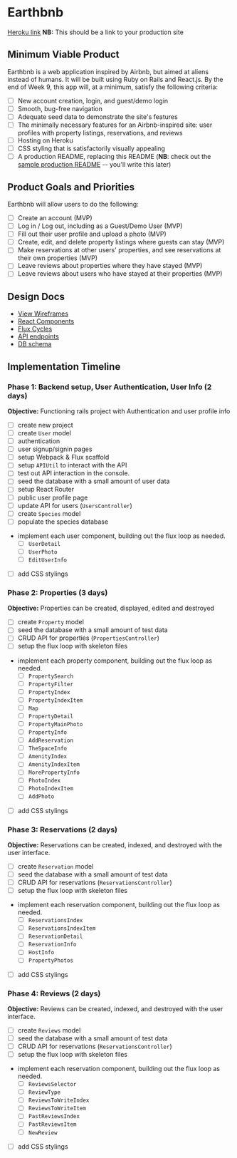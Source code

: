 # Earthbnb

[Heroku link][heroku] **NB:** This should be a link to your production site

[heroku]: http://www.herokuapp.com

## Minimum Viable Product

Earthbnb is a web application inspired by Airbnb, but aimed at aliens instead of humans. It will be built using Ruby on Rails and React.js.  By the end of Week 9, this app will, at a minimum, satisfy the following criteria:

- [ ] New account creation, login, and guest/demo login
- [ ] Smooth, bug-free navigation
- [ ] Adequate seed data to demonstrate the site's features
- [ ] The minimally necessary features for an Airbnb-inspired site: user profiles with property listings, reservations, and reviews
- [ ] Hosting on Heroku
- [ ] CSS styling that is satisfactorily visually appealing
- [ ] A production README, replacing this README (**NB**: check out the [sample production README](https://github.com/appacademy/sample-project-proposal/blob/master/docs/production_readme.md) -- you'll write this later)

## Product Goals and Priorities

Earthbnb will allow users to do the following:

<!-- This is a Markdown checklist. Use it to keep track of your
progress. Put an x between the brackets for a checkmark: [x] -->

- [ ] Create an account (MVP)
- [ ] Log in / Log out, including as a Guest/Demo User (MVP)
- [ ] Fill out their user profile and upload a photo (MVP)
- [ ] Create, edit, and delete property listings where guests can stay (MVP)
- [ ] Make reservations at other users' properties, and see reservations at their own properties (MVP)
- [ ] Leave reviews about properties where they have stayed (MVP)
- [ ] Leave reviews about users who have stayed at their properties (MVP)

## Design Docs
* [View Wireframes][views]
* [React Components][components]
* [Flux Cycles][flux-cycles]
* [API endpoints][api-endpoints]
* [DB schema][schema]

[views]: ./docs/views.md
[components]: ./docs/components.md
[flux-cycles]: ./docs/flux-cycles.md
[api-endpoints]: ./docs/api-endpoints.md
[schema]: ./docs/schema.md

## Implementation Timeline

### Phase 1: Backend setup, User Authentication, User Info (2 days)

**Objective:** Functioning rails project with Authentication and user profile info

- [ ] create new project
- [ ] create `User` model
- [ ] authentication
- [ ] user signup/signin pages
- [ ] setup Webpack & Flux scaffold
- [ ] setup `APIUtil` to interact with the API
- [ ] test out API interaction in the console.
- [ ] seed the database with a small amount of user data
- [ ] setup React Router
- [ ] public user profile page
- [ ] update API for users (`UsersController`)
- [ ] create `Species` model
- [ ] populate the species database
- implement each user component, building out the flux loop as needed.
  - [ ] `UserDetail`
  - [ ] `UserPhoto`
  - [ ] `EditUserInfo`
- [ ] add CSS stylings

### Phase 2: Properties (3 days)

**Objective:** Properties can be created, displayed, edited and destroyed

- [ ] create `Property` model
- [ ] seed the database with a small amount of test data
- [ ] CRUD API for properties (`PropertiesController`)
- [ ] setup the flux loop with skeleton files
- implement each property component, building out the flux loop as needed.
  - [ ] `PropertySearch`
  - [ ] `PropertyFilter`
  - [ ] `PropertyIndex`
  - [ ] `PropertyIndexItem`
  - [ ] `Map`
  - [ ] `PropertyDetail`
  - [ ] `PropertyMainPhoto`
  - [ ] `PropertyInfo`
  - [ ] `AddReservation`
  - [ ] `TheSpaceInfo`
  - [ ] `AmenityIndex`
  - [ ] `AmenityIndexItem`
  - [ ] `MorePropertyInfo`
  - [ ] `PhotoIndex`
  - [ ] `PhotoIndexItem`
  - [ ] `AddPhoto`
- [ ] add CSS stylings

### Phase 3: Reservations (2 days)

**Objective:** Reservations can be created, indexed, and destroyed with the
user interface.

- [ ] create `Reservation` model
- [ ] seed the database with a small amount of test data
- [ ] CRUD API for reservations (`ReservationsController`)
- [ ] setup the flux loop with skeleton files
- implement each reservation component, building out the flux loop as needed.
  - [ ] `ReservationsIndex`
  - [ ] `ReservationsIndexItem`
  - [ ] `ReservationDetail`
  - [ ] `ReservationInfo`
  - [ ] `HostInfo`
  - [ ] `PropertyPhotos`
- [ ] add CSS stylings

### Phase 4: Reviews (2 days)

**Objective:** Reviews can be created, indexed, and destroyed with the user interface.

- [ ] create `Reviews` model
- [ ] seed the database with a small amount of test data
- [ ] CRUD API for reservations (`ReservationsController`)
- [ ] setup the flux loop with skeleton files
- implement each reservation component, building out the flux loop as needed.
  - [ ] `ReviewsSelector`
  - [ ] `ReviewType`
  - [ ] `ReviewsToWriteIndex`
  - [ ] `ReviewsToWriteItem`
  - [ ] `PastReviewsIndex`
  - [ ] `PastReviewsItem`
  - [ ] `NewReview`
- [ ] add CSS stylings


[phase-one]: ./docs/phases/phase1.md
[phase-two]: ./docs/phases/phase2.md
[phase-three]: ./docs/phases/phase3.md
[phase-four]: ./docs/phases/phase4.md
